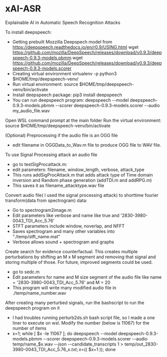 # xAI-ASR
Explainable AI in Automatic Speech Recognition Attacks

To install deepspeech:
- Getting prebuilt Mozzilla Deepspech model from https://deepspeech.readthedocs.io/en/r0.9/USING.html
wget https://github.com/mozilla/DeepSpeech/releases/download/v0.9.3/deepspeech-0.9.3-models.pbmm
wget https://github.com/mozilla/DeepSpeech/releases/download/v0.9.3/deepspeech-0.9.3-models.scorer
- Creating virtual environment
virtualenv -p python3 $HOME/tmp/deepspeech-venv/
- Run virtual environment: source $HOME/tmp/deepspeech-venv/bin/activate
- Install deepspeech package: pip3 install deepspeech
- You can run deepspeech program: deepspeech --model deepspeech-0.9.3-models.pbmm --scorer deepspeech-0.9.3-models.scorer --audio my_audio_file.wav

Open WSL command prompt at the main folder
Run the virtual environment: source $HOME/tmp/deepspeech-venv/bin/activate

(Optional) Preprocessing
if the audio file is an OGG file 
- edit filename in OGGData_to_Wav.m file to produce OGG file to WAV file.

To use Signal Processing attack an audio file
- go to testSigProcattack.m: 
- edit parameters: filename, window_length, verbose, attack_type
- This runs addSigProcAttack.m that adds attack type of  Time domain inversion and Random phase generation (addTDI.m and addRPG.m)
- This saves it as filename_attacktype.wav file


Convert audio file( I used the signal processing attack) to shorttime fourier transform(data from spectrogram) data:
- Go to spectrogram2image.m
- Edit parameters like verbose and name like true and '2830-3980-0043_TDI_Acc_5.76'
- STFT parameters include window, noverlap, and NFFT
- Saves spectrogram and many other variables into "./temp/stft_name.mat"
- Verbose allows sound + spectrogram and graphs

Create search for evidence counterfactual. This creates multiple perturbations by shifting an M x M segment and removing that signal and storing multiple of those. For future, improved segments could be used.
- go to sedc.m
- Edit parameters for name and M size segment of the audio file like name = '2830-3980-0043_TDI_Acc_5.76' and M = 20
- This program will write many modified audio file in ./temp/name_number.wav


After creating many perturbed signals, run the bashscript to run the deepspeech program on it
- I had troubles running perturb2ds.sh bash script file, so I made a one liner to execute on wsl. Modify the number (below is 11067) for the number of items 
- x=1; while [ $x -le 11067 ]; do deepspeech --model deepspeech-0.9.3-models.pbmm --scorer deepspeech-0.9.3-models.scorer  --audio temp/name_$x.wav  --json --candidate_transcripts 1 > temp/out_2830-3980-0043_TDI_Acc_5.76_$x.txt; x=$(( $x+1 )); done





